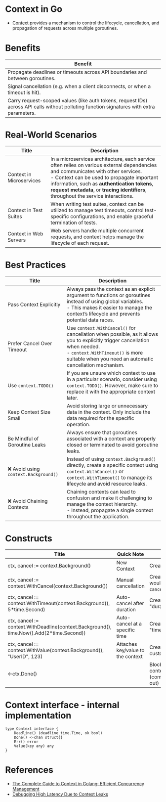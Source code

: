 # Context in Go
- [Context](https://pkg.go.dev/context) provides a mechanism to control the lifecycle, cancellation, and propagation of requests across multiple goroutines.

# Benefits

| Benefit                                                                                                                                   |
|-------------------------------------------------------------------------------------------------------------------------------------------|
| Propagate deadlines or timeouts across API boundaries and between goroutines.                                                             |
| Signal cancellation (e.g. when a client disconnects, or when a timeout is hit).                                                           |
| Carry request-scoped values (like auth tokens, request IDs) across API calls without polluting function signatures with extra parameters. |

# Real-World Scenarios

| Title                    | Description                                                                                                                                                                                                                                                                                                                |
|--------------------------|----------------------------------------------------------------------------------------------------------------------------------------------------------------------------------------------------------------------------------------------------------------------------------------------------------------------------|
| Context in Microservices | In a microservices architecture, each service often relies on various external dependencies and communicates with other services. <br/>- Context can be used to propagate important information, such as **authentication tokens**, **request metadata**, or **tracing identifiers**, throughout the service interactions. |
| Context in Test Suites   | When writing test suites, context can be utilized to manage test timeouts, control test-specific configurations, and enable graceful termination of tests.                                                                                                                                                                 |
| Context in Web Servers   | Web servers handle multiple concurrent requests, and context helps manage the lifecycle of each request.                                                                                                                                                                                                                   |

# Best Practices

| Title                                  | Description                                                                                                                                                                                                                    |
|----------------------------------------|--------------------------------------------------------------------------------------------------------------------------------------------------------------------------------------------------------------------------------|
| Pass Context Explicitly        | Always pass the context as an explicit argument to functions or goroutines instead of using global variables. <br/>- This makes it easier to manage the context’s lifecycle and prevents potential data races.                 |
| Prefer Cancel Over Timeout             | Use `context.WithCancel()` for cancellation when possible, as it allows you to explicitly trigger cancellation when needed. <br/>- `context.WithTimeout()` is more suitable when you need an automatic cancellation mechanism. |
| Use `context.TODO()`                   | If you are unsure which context to use in a particular scenario, consider using `context.TODO()`. However, make sure to replace it with the appropriate context later.                                                         |
| Keep Context Size Small                | Avoid storing large or unnecessary data in the context. Only include the data required for the specific operation.                                                                                                             |
| Be Mindful of Goroutine Leaks          | Always ensure that goroutines associated with a context are properly closed or terminated to avoid goroutine leaks.                                                                                                            |
| :x: Avoid using `context.Background()` | Instead of using `context.Background()` directly, create a specific context using `context.WithCancel()` or `context.WithTimeout()` to manage its lifecycle and avoid resource leaks.                                          |
| :x: Avoid Chaining Contexts            | Chaining contexts can lead to confusion and make it challenging to manage the context hierarchy. <br/>- Instead, propagate a single context throughout the application.                                                        |

# Constructs

| Title                                                                                    | Quick Note                        | Description                                                            |
|------------------------------------------------------------------------------------------|-----------------------------------|------------------------------------------------------------------------|
| ctx, cancel := context.Background()                                                      | New Context                       | Create new context                                                     |
| ctx, cancel := context.WithCancel(context.Background())                                  | Manual cancellation               | Create child context which would be cancelled using `cancel()` call    |
| ctx, cancel := context.WithTimeout(context.Background(), 5*time.Second)                  | Auto-cancel after duration        | Create child context with "duration based" timeout                     |
| ctx, cancel := context.WithDeadline(context.Background(), time.Now().Add(2*time.Second)) | Auto-cancel at a specific time    | Create child context with "time based" timeout                         |
| ctx, cancel := context.WithValue(context.Background(), "UserID", 123)                    | Attaches key/value to the context | Create child context with custom values                                |
| <-ctx.Done()                                                                             |                                   | Blocking channel until context is done (completed/cancelled/timed-out) |

# Context interface - internal implementation

````
type Context interface {
    Deadline() (deadline time.Time, ok bool)
    Done() <-chan struct{}
    Err() error
    Value(key any) any
}
````

# References
- [The Complete Guide to Context in Golang: Efficient Concurrency Management](https://medium.com/@jamal.kaksouri/the-complete-guide-to-context-in-golang-efficient-concurrency-management-43d722f6eaea)
- [Debugging High Latency Due to Context Leaks](https://engineering.grab.com/debugging-high-latency-market-store)
